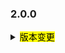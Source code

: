 <!--
 Licensed to the Apache Software Foundation (ASF) under one or more
 contributor license agreements.  See the NOTICE file distributed with
 this work for additional information regarding copyright ownership.
 The ASF licenses this file to You under the Apache License, Version 2.0
 (the "License"); you may not use this file except in compliance with
 the License.  You may obtain a copy of the License at

     http://www.apache.org/licenses/LICENSE-2.0

 Unless required by applicable law or agreed to in writing, software
 distributed under the License is distributed on an "AS IS" BASIS,
 WITHOUT WARRANTIES OR CONDITIONS OF ANY KIND, either express or implied.
 See the License for the specific language governing permissions and
 limitations under the License.
 -->

### 2.0.0

<details>	
  <summary><mark>版本变更</mark></summary>

### Seata-go 2.0.0

Seata-go 2.0.0 发布。

Seata-go 是一款开源的分布式事务解决方案，提供高性能和简单易用的分布式事务服务。

此版本更新如下：

### feature：

- [[#574](https://github.com/apache/incubator-seata-go/pull/574)] 支持本地文件类型和 Nacos 类型的注册中心
- [[#622](https://github.com/apache/incubator-seata-go/pull/622)] 远程调用模块增加轮询策略
- [[#659](https://github.com/apache/incubator-seata-go/pull/659)] 支持 AT undo log 的压缩
- [[#585](https://github.com/apache/incubator-seata-go/pull/585)] 远程调用模块支持 LeastActive 负载均衡策略
- [[#584](https://github.com/apache/incubator-seata-go/pull/584)] 远程调用模块支持 ConsistentHash 负载均衡策略
- [[#605](https://github.com/apache/incubator-seata-go/pull/605)] 支持 Etcd 的服务发现
- [[#691](https://github.com/apache/incubator-seata-go/pull/691)] 支持 protobuf 类型的 undo log 解析
- [[#738](https://github.com/apache/incubator-seata-go/pull/738)] 发送心跳消息失败时移除会话
- [[#739](https://github.com/apache/incubator-seata-go/pull/739)] 支持表元数据缓存的自动刷新功能

### bugfix：

- [[#540](https://github.com/apache/incubator-seata-go/pull/540)] 修复初始化 XA 时的 bug
- [[#590](https://github.com/apache/incubator-seata-go/pull/590)] 修复一些类型的错误
- [[#607](https://github.com/apache/incubator-seata-go/pull/607)] 修复 Jackson 序列化的 bug
- [[#595](https://github.com/apache/incubator-seata-go/pull/595)] 提交或回滚时检查响应错误是否为 nil
- [[#672](https://github.com/apache/incubator-seata-go/pull/672)] 修复 AT 回滚的 bug
- [[#674](https://github.com/apache/incubator-seata-go/pull/674)] 修复 XA 回滚的 bug
- [[#690](https://github.com/apache/incubator-seata-go/pull/690)] 修复 AT undo log Jackson 解析器未找到的 bug
- [[#724](https://github.com/apache/incubator-seata-go/pull/690)] SQL 解析器支持 ParenthesesExpr
- [[#736](https://github.com/apache/incubator-seata-go/pull/736)] 修复 SQL 语句未关闭的 bug
- [[#701](https://github.com/apache/incubator-seata-go/pull/701)] 修复 InsertOnDuplicateUpdate 问题，绕过修改主键
- [[#665](https://github.com/apache/incubator-seata-go/pull/665)] 回收心跳响应消息，避免 GettyRemoting.future 的内存泄漏
- [[#749](https://github.com/apache/incubator-seata-go/pull/749)] 修复心跳的 bug
- [[#743](https://github.com/apache/incubator-seata-go/pull/743)] 修复 gomonkey 的 bug
- [[#717](https://github.com/apache/incubator-seata-go/pull/717)] 支持 XA 向 TC 报告状态


### optimize:

- [[#576](https://github.com/apache/incubator-seata-go/pull/576)] 使用 mirromutth/mysql-action 替代 icomponent/mysql-action
- [[#594](https://github.com/apache/incubator-seata-go/pull/594)] 优化 branch commit procesor 的日志
- [[#621](https://github.com/apache/incubator-seata-go/pull/621)] 为 ci 添加 codeql
- [[#631](https://github.com/apache/incubator-seata-go/pull/631)] 将 crypto 版本从 0.9.0 升级到 0.17.0
- [[#652](https://github.com/apache/incubator-seata-go/pull/652)] 将 grpc 版本从 1.51.0 升级到 1.56.3
- [[#667](https://github.com/apache/incubator-seata-go/pull/667)] 将通知邮箱从 dev 更新为 notifications
- [[#679](https://github.com/apache/incubator-seata-go/pull/679)] 将 getty 版本从 1.4.9 升级到 1.4.10
- [[#678](https://github.com/apache/incubator-seata-go/pull/678)] 将 module 命名为 seata.apache.org/seata-go
- [[#721](https://github.com/apache/incubator-seata-go/pull/721)] 修复翻译机器人无法工作的问题
- [[#719](https://github.com/apache/incubator-seata-go/pull/719)] Insert SQL 的 undo log 只保留插入的字段
- [[#714](https://github.com/apache/incubator-seata-go/pull/714)] 优化构建锁键的速度

### test:

- [[#570](https://github.com/apache/incubator-seata-go/pull/570)] 添加 collecion 的单元测试
- [[#571](https://github.com/apache/incubator-seata-go/pull/571)] 添加 convert 的单元测试
- [[#572](https://github.com/apache/incubator-seata-go/pull/572)] 添加 reflectx 的单元测试
- [[#5835f0](https://github.com/apache/incubator-seata-go/commit/5835f09ecfd6edeb04c2961163bc4460f578e942)] 添加 random loadbalance 的单元测试
- [[#599](https://github.com/apache/incubator-seata-go/pull/599)] 添加 xid loadbalance 的单元测试


### doc:
- [[#614](https://github.com/apache/incubator-seata-go/pull/614)] 升级未知许可证依赖
- [[#632](https://github.com/apache/incubator-seata-go/pull/632)] 添加 ASF 配置
- [[#633](https://github.com/apache/incubator-seata-go/pull/633)] 优化 ASF 配置，移除上下文检查
- [[#644](https://github.com/apache/incubator-seata-go/pull/644)] 优化 readme 文件
- [[#686](https://github.com/apache/incubator-seata-go/pull/686)] 在 ci 中添加更多的 linter
- [[#737](https://github.com/apache/incubator-seata-go/pull/737)] 更新 readme 文件中已完成的工作


### contributors:

非常感谢以下 contributors 的代码贡献。若有无意遗漏，请报告。

- [luky116](https://github.com/luky116)
- [Code-Fight](https://github.com/Code-Fight)
- [wt-better](https://github.com/wt-better)
- [luweiqianyi](https://github.com/luweiqianyi)
- [wang1309](https://github.com/wang1309)
- [576470954](https://github.com/576470954)
- [No-SilverBullet](https://github.com/No-SilverBullet)
- [solisamicus](https://github.com/solisamicus)
- [marsevilspirit](https://github.com/marsevilspirit)
- [lxfeng1997](https://github.com/lxfeng1997)
- [AlexStocks](https://github.com/AlexStocks)
- [smiletrl](https://github.com/smiletrl)
- [ptyin](https://github.com/ptyin)
- [yizhibian](https://github.com/yizhibian)
- [oldmee](https://github.com/oldmee)
- [air-3](https://github.com/air-3)
- [slievrly](https://github.com/slievrly)
- [xjlgod](https://github.com/xjlgod)
- [baerwang](https://github.com/baerwang)
- [xyombo](https://github.com/xyombo)
- [testwill](https://github.com/testwill)
- [jasondeng1997](https://github.com/jasondeng1997)
- [jsbxyyx](https://github.com/jsbxyyx)
- [iSuperCoder](https://github.com/iSuperCoder)
- [georgehao](https://github.com/georgehao)
- [liuyuecai](https://github.com/liuyuecai)
- [106umao](https://github.com/106umao)
- [FinnTew](https://github.com/FinnTew)
- [funky-eyes](https://github.com/funky-eyes)
- [tanzegen](https://github.com/tanzegen)
- [lovepoem](https://github.com/lovepoem)

同时，我们收到了社区反馈的很多有价值的issue和建议，非常感谢大家。

</detail>